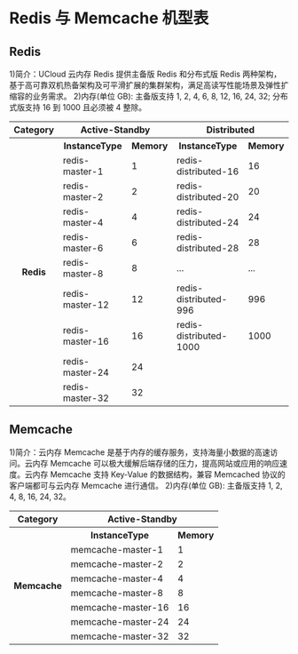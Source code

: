 
# Redis 与 Memcache 机型表

## Redis
1)简介：UCloud 云内存 Redis 提供主备版 Redis 和分布式版 Redis 两种架构，基于高可靠双机热备架构及可平滑扩展的集群架构，满足高读写性能场景及弹性扩缩容的业务需求。
2)内存(单位 GB): 主备版支持 1, 2, 4, 6, 8, 12, 16, 24, 32; 分布式版支持 16 到 1000 且必须被 4 整除。

<table><tr><th colspan="1">Category</th><th colspan="2">Active-Standby</th><th colspan="2">Distributed</th></tr><tr><th rowspan="18">Redis</th><th>InstanceType</th><th>Memory</th><th>InstanceType</th><th>Memory</th></tr><tr><td>redis-master-1</td><td>1</td><td>redis-distributed-16</td><td>16</td> </tr><tr><td>redis-master-2</td><td>2</td><td>redis-distributed-20</td><td>20</td> </tr><tr><td>redis-master-4</td><td>4</td><td>redis-distributed-24</td><td>24</td> </tr><tr><td>redis-master-6</td><td>6</td><td>redis-distributed-28</td><td>28</td> </tr><tr><td>redis-master-8</td><td>8</td><td>...</td><td>...</td> </tr><tr><td>redis-master-12</td><td>12</td><td>redis-distributed-996</td><td>996</td> </tr><tr><td>redis-master-16</td><td>16</td><td>redis-distributed-1000</td><td>1000</td> </tr><tr><td>redis-master-24</td><td>24</td></tr><tr><td>redis-master-32</td><td>32</td> </tr></table>

## Memcache
1)简介：云内存 Memcache 是基于内存的缓存服务，支持海量小数据的高速访问。云内存 Memcache 可以极大缓解后端存储的压力，提高网站或应用的响应速度。云内存 Memcache 支持 Key-Value 的数据结构，兼容 Memcached 协议的客户端都可与云内存 Memcache 进行通信。
2)内存(单位 GB): 主备版支持 1, 2, 4, 8, 16, 24, 32。

<table><tr><th colspan="1">Category</th><th colspan="2">Active-Standby</th></tr><tr><th rowspan="18">Memcache</th><th>InstanceType</th><th>Memory</th></tr><tr><td>memcache-master-1</td><td>1</td> </tr><tr><td>memcache-master-2</td><td>2</td> </tr><tr><td>memcache-master-4</td><td>4</td></tr><tr><td>memcache-master-8</td><td>8</td> </tr><tr><td>memcache-master-16</td><td>16</td> </tr><tr><td>memcache-master-24</td><td>24</td></tr><tr><td>memcache-master-32</td><td>32</td> </tr></table>
